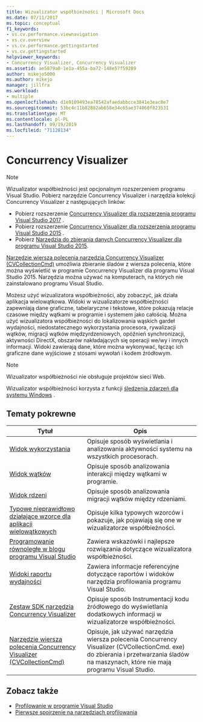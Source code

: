 ```yaml
---
title: Wizualizator współbieżności | Microsoft Docs
ms.date: 07/11/2017
ms.topic: conceptual
f1_keywords:
- vs.cv.performance.viewnavigation
- vs.cv.overview
- vs.cv.performance.gettingstarted
- vs.cv.gettingstarted
helpviewer_keywords:
- Concurrency Visualizer, Concurrency Visualizer
ms.assetid: ae5879a0-1e1a-455a-ba72-148e57f59289
author: mikejo5000
ms.author: mikejo
manager: jillfra
ms.workload:
- multiple
ms.openlocfilehash: d1e9109493ea78542afaedabbcce3841e3eac0e7
ms.sourcegitcommit: 53bc4c11b82882ab658e34c65ae374060f823531
ms.translationtype: MT
ms.contentlocale: pl-PL
ms.lasthandoff: 09/19/2019
ms.locfileid: "71128134"
---
```

# <a name="concurrency-visualizer"></a>Concurrency Visualizer

> [!NOTE]
> Wizualizator współbieżności jest opcjonalnym rozszerzeniem programu Visual Studio. Pobierz narzędzie Concurrency Visualizer i narzędzia kolekcji Concurrency Visualizer z następujących linków:
>
> - Pobierz rozszerzenie [Concurrency Visualizer dla rozszerzenia programu Visual Studio 2017](https://marketplace.visualstudio.com/items?itemName=VisualStudioProductTeam.ConcurrencyVisualizer2017#overview) .
> - Pobierz rozszerzenie [Concurrency Visualizer dla rozszerzenia programu Visual Studio 2015](https://marketplace.visualstudio.com/items?itemName=Diagnostics.ConcurrencyVisualizerforVisualStudio2015) .
> - Pobierz [Narzędzia do zbierania danych Concurrency Visualizer dla programu Visual Studio 2015](http://www.microsoft.com/download/details.aspx?id=49103).
>
> [Narzędzie wiersza polecenia narzędzia Concurrency Visualizer (CVCollectionCmd)](../profiling/concurrency-visualizer-command-line-utility-cvcollectioncmd.md) umożliwia zbieranie śladów z wiersza polecenia, które można wyświetlić w programie Concurrency Visualizer dla programu Visual Studio 2015. Narzędzia można używać na komputerach, na których nie zainstalowano programu Visual Studio.

Możesz użyć wizualizatora współbieżności, aby zobaczyć, jak działa aplikacja wielowątkowa. Widoki w wizualizatorze współbieżności zapewniają dane graficzne, tabelaryczne i tekstowe, które pokazują relacje czasowe między wątkami w programie i systemem jako całością. Można użyć wizualizatora współbieżności do lokalizowania wąskich gardeł wydajności, niedostatecznego wykorzystania procesora, rywalizacji wątków, migracji wątków międzyrdzeniowych, opóźnień synchronizacji, aktywności DirectX, obszarów nakładających się operacji we/wy i innych informacji. Widoki zawierają dane, które można wykonywać, łącząc ich graficzne dane wyjściowe z stosami wywołań i kodem źródłowym.

> [!NOTE]
> Wizualizator współbieżności nie obsługuje projektów sieci Web.

Wizualizator współbieżności korzysta z funkcji [śledzenia zdarzeń dla systemu Windows](http://go.microsoft.com/fwlink/?LinkId=234579) .

## <a name="related-topics"></a>Tematy pokrewne

|Tytuł|Opis|
|-----------|-----------------|
|[Widok wykorzystania](../profiling/utilization-view.md)|Opisuje sposób wyświetlania i analizowania aktywności systemu na wszystkich procesorach.|
|[Widok wątków](../profiling/threads-view-parallel-performance.md)|Opisuje sposób analizowania interakcji między wątkami w programie.|
|[Widok rdzeni](../profiling/cores-view.md)|Opisuje sposób analizowania migracji wątków między rdzeniami.|
|[Typowe nieprawidłowo działające wzorce dla aplikacji wielowątkowych](../profiling/common-patterns-for-poorly-behaved-multithreaded-applications.md)|Opisuje kilka typowych wzorców i pokazuje, jak pojawiają się one w wizualizatorze współbieżności.|
|[Programowanie równoległe w blogu programu Visual Studio](http://go.microsoft.com/fwlink/?LinkId=235385)|Zawiera wskazówki i najlepsze rozwiązania dotyczące wizualizatora współbieżności.|
|[Widoki raportu wydajności](../profiling/performance-report-views.md)|Zawiera informacje referencyjne dotyczące raportów i widoków narzędzia profilowania programu Visual Studio.|
|[Zestaw SDK narzędzia Concurrency Visualizer](../profiling/concurrency-visualizer-sdk.md)|Opisuje sposób Instrumentacji kodu źródłowego do wyświetlania dodatkowych informacji w wizualizatorze współbieżności.|
|[Narzędzie wiersza polecenia Concurrency Visualizer (CVCollectionCmd)](../profiling/concurrency-visualizer-command-line-utility-cvcollectioncmd.md)|Opisuje, jak używać narzędzia wiersza polecenia Concurrency Visualizer (CVCollectionCmd. exe) do zbierania i przetwarzania śladów na maszynach, które nie mają programu Visual Studio.|

## <a name="see-also"></a>Zobacz także

- [Profilowanie w programie Visual Studio](../profiling/index.yml)
- [Pierwsze spojrzenie na narzędziach profilowania](../profiling/profiling-feature-tour.md)
